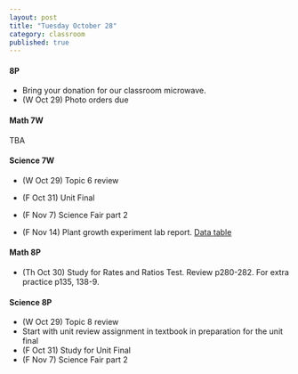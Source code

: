 ```yaml
---
layout: post
title: "Tuesday October 28"
category: classroom
published: true
---
```


#### 8P
* Bring your donation for our classroom microwave. 
* (W Oct 29) Photo orders due

#### Math 7W
TBA
  
#### Science 7W
* (W Oct 29) Topic 6 review
* (F Oct 31) Unit Final

* (F Nov 7) Science Fair part 2
* (F Nov 14) Plant growth experiment lab report. [Data table](https://www.dropbox.com/s/sosqormxox53y8g/Bean%20Germination%20Experiment%20Observations%20Template%20Data%20Tables.docx?dl=0)

#### Math 8P
* (Th Oct 30) Study for Rates and Ratios Test. Review p280-282. For extra practice p135, 138-9.

#### Science 8P
* (W Oct 29) Topic 8 review
* Start with unit review assignment in textbook in preparation for the unit final
* (F Oct 31) Study for Unit Final
* (F Nov 7) Science Fair part 2
